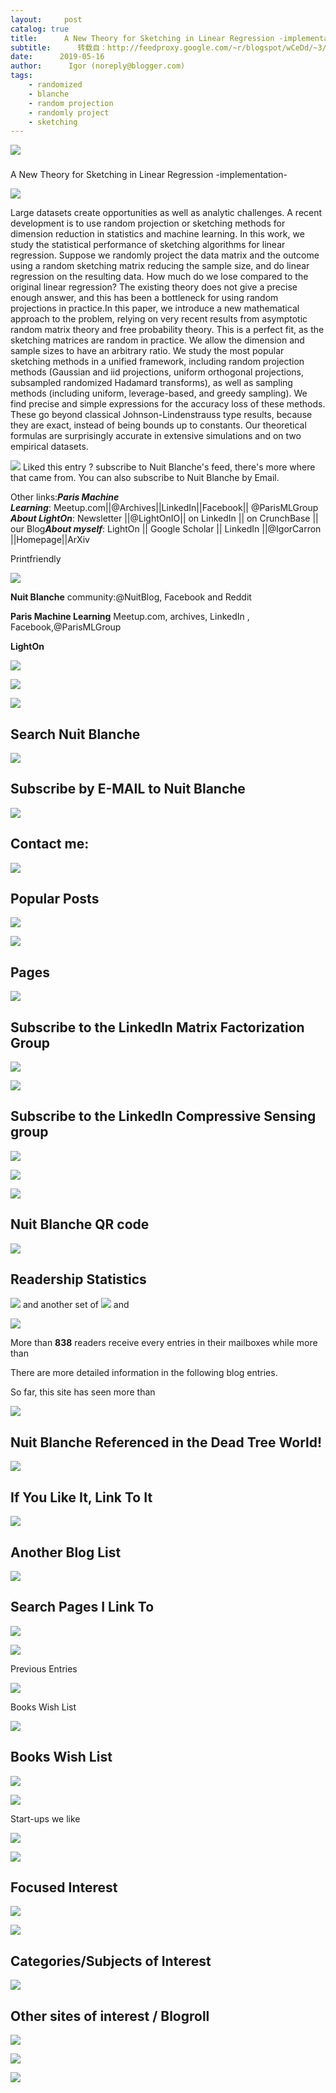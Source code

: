 ```yaml
---
layout:     post
catalog: true
title:      A New Theory for Sketching in Linear Regression -implementation-
subtitle:      转载自：http://feedproxy.google.com/~r/blogspot/wCeDd/~3/Jnn5Bwr8wBE/a-new-theory-for-sketching-in-linear.html
date:      2019-05-16
author:      Igor (noreply@blogger.com)
tags:
    - randomized
    - blanche
    - random projection
    - randomly project
    - sketching
---
```





![](https://resources.blogblog.com/img/icon18_wrench_allbkg.png)














### 
A New Theory for Sketching in Linear Regression -implementation-

![](https://1.bp.blogspot.com/-M7BlDd0oZpE/XNXZcVueVLI/AAAAAAAAWcY/VsgKr01OXcUlkrRbe-f7iXkdtLcIsX1nACLcBGAs/s400/gproj.png)





> 
Large datasets create opportunities as well as analytic challenges. A recent development is to use random projection or sketching methods for dimension reduction in statistics and machine learning. In this work, we study the statistical performance of sketching algorithms for linear regression. Suppose we randomly project the data matrix and the outcome using a random sketching matrix reducing the sample size, and do linear regression on the resulting data. How much do we lose compared to the original linear regression? The existing theory does not give a precise enough answer, and this has been a bottleneck for using random projections in practice.In this paper, we introduce a new mathematical approach to the problem, relying on very recent results from asymptotic random matrix theory and free probability theory. This is a perfect fit, as the sketching matrices are random in practice. We allow the dimension and sample sizes to have an arbitrary ratio. We study the most popular sketching methods in a unified framework, including random projection methods (Gaussian and iid projections, uniform orthogonal projections, subsampled randomized Hadamard transforms), as well as sampling methods (including uniform, leverage-based, and greedy sampling). We find precise and simple expressions for the accuracy loss of these methods. These go beyond classical Johnson-Lindenstrauss type results, because they are exact, instead of being bounds up to constants. Our theoretical formulas are surprisingly accurate in extensive simulations and on two empirical datasets.




![](https://lh5.googleusercontent.com/proxy/lTvIEwtKmZneqIlhRc-7Jt5-zR2SVwpq0oxc1C5q5ju7bjk9kxPYTkqbcJtV4vzhIkH1gpgMSB-t-HkR_3Yy08iC8e6svEhEE-jh72do=s0-d)
Liked this entry ? subscribe to Nuit Blanche's feed, there's more where that came from. You can also subscribe to Nuit Blanche by Email.

Other links:***Paris Machine Learning***: Meetup.com||@Archives||LinkedIn||Facebook|| @ParisMLGroup
***About LightOn***: Newsletter ||@LightOnIO|| on LinkedIn || on CrunchBase || our Blog***About myself***: LightOn || Google Scholar || LinkedIn ||@IgorCarron ||Homepage||ArXiv





Printfriendly








![](https://resources.blogblog.com/img/icon18_wrench_allbkg.png)






**Nuit Blanche** community:@NuitBlog, Facebook and Reddit

**Paris Machine Learning** Meetup.com, archives, LinkedIn , Facebook,@ParisMLGroup

**LightOn**





![](https://resources.blogblog.com/img/icon18_wrench_allbkg.png)














![](https://resources.blogblog.com/img/icon18_wrench_allbkg.png)










![](https://resources.blogblog.com/img/icon18_wrench_allbkg.png)






## Search Nuit Blanche











![](https://resources.blogblog.com/img/icon18_wrench_allbkg.png)






## Subscribe by E-MAIL to Nuit Blanche





![](https://resources.blogblog.com/img/icon18_wrench_allbkg.png)






## Contact me:





![](https://resources.blogblog.com/img/icon18_wrench_allbkg.png)






## Popular Posts





![](https://resources.blogblog.com/img/icon18_wrench_allbkg.png)










![](https://resources.blogblog.com/img/icon18_wrench_allbkg.png)






## Pages





![](https://resources.blogblog.com/img/icon18_wrench_allbkg.png)






## Subscribe to the LinkedIn Matrix Factorization Group
![](http://1.bp.blogspot.com/--_UYuqPjBRk/TvsKQ-1QeNI/AAAAAAAAFQI/ePupIs-m6WU/s240/Jungle.jpg)






![](https://resources.blogblog.com/img/icon18_wrench_allbkg.png)






## Subscribe to the LinkedIn Compressive Sensing group
![](http://2.bp.blogspot.com/_0ZCyAOBrUtA/SK8gEp_u-EI/AAAAAAAABv8/Itdy7gkjWYQ/S259/CS-group-logo.JPG)






![](https://resources.blogblog.com/img/icon18_wrench_allbkg.png)










![](https://resources.blogblog.com/img/icon18_wrench_allbkg.png)






## Nuit Blanche QR code





![](https://resources.blogblog.com/img/icon18_wrench_allbkg.png)






## Readership Statistics

 ![](https://lh5.googleusercontent.com/proxy/CMLxtjtMPiKYWxTUUrdxxJA9zNyPYBre3PDDaRxsfWdgCb0CD6pFDtRtZ4wuJNRfqVdiPST_gcIqWj08mkMy40pn5pTotMJGr7wjhPQGXn4ExBECbYFWcelaFkc2=s0-d)
 and another set of ![](https://lh5.googleusercontent.com/proxy/Uem4SzOmCd2aB4NHUF_-YGhZkTKJuuAl00aZAv2jpn5dgJ4FOD7n2eWkYbYaFEj_VtYlG95XP78XuintkB7j8Foyxx7Qi29dwsPF6yC06oIrqOMtA1eeA4EJ1V8=s0-d)
 and 

![](https://lh3.googleusercontent.com/proxy/xC3Ivsf9XqvuH_1sovntt1UNvyMGyRGulYYnoEqffpmZUEjjVO30mKxYna0bQLaOX3tm3eUFeLVn7kXSh23SeTGSEi-HMBzUCbr_sYiJNTurrJ5s_UQUPnKE3EY=s0-d)




More than **838** readers receive every entries in their mailboxes while more than 

There are more detailed information in the following blog entries.

So far, this site has seen more than 





![](https://resources.blogblog.com/img/icon18_wrench_allbkg.png)






## Nuit Blanche Referenced in the Dead Tree World!





![](https://resources.blogblog.com/img/icon18_wrench_allbkg.png)






## **If You Like It, Link To It**





![](https://resources.blogblog.com/img/icon18_wrench_allbkg.png)






## Another Blog List





![](https://resources.blogblog.com/img/icon18_wrench_allbkg.png)






## Search Pages I Link To





![](https://resources.blogblog.com/img/icon18_wrench_allbkg.png)





![](https://resources.blogblog.com/img/icon18_wrench_allbkg.png)






Previous Entries






![](https://resources.blogblog.com/img/icon18_wrench_allbkg.png)







Books Wish List

![](https://images-na.ssl-images-amazon.com/images/G/01/gifts/registries/wishlist/v2/web/wl-btn-74-b._V46774601_.gif)


## Books Wish List





![](https://resources.blogblog.com/img/icon18_wrench_allbkg.png)





![](https://resources.blogblog.com/img/icon18_wrench_allbkg.png)






Start-ups we like







![](https://resources.blogblog.com/img/icon18_wrench_allbkg.png)






![](https://resources.blogblog.com/img/icon18_wrench_allbkg.png)






## Focused Interest





![](https://resources.blogblog.com/img/icon18_wrench_allbkg.png)










![](https://resources.blogblog.com/img/icon18_wrench_allbkg.png)






## Categories/Subjects of Interest





![](https://resources.blogblog.com/img/icon18_wrench_allbkg.png)






## Other sites of interest / Blogroll





![](https://resources.blogblog.com/img/icon18_wrench_allbkg.png)





![](https://lh5.googleusercontent.com/proxy/L0EpTyDVt-v9uCVAnF1LLt1OsI_K_gHrhZXgavyRwv0OUlNuCxuztunuvRxN0iPTgM41PnK7YxpaMuKITRzdMAg4e0c=s0-d)






![](https://resources.blogblog.com/img/icon18_wrench_allbkg.png)






